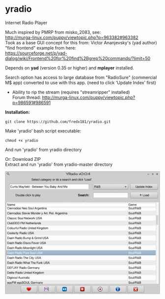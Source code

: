 # yradio
Internet Radio Player

Much inspired by PMRP from misko_2083, see:  
http://murga-linux.com/puppy/viewtopic.php?p=963382#963382  
Took as a base GUI concept for this from: Victor Ananjevsky's (yad author) "find frontend" example from here:  
https://sourceforge.net/p/yad-dialog/wiki/Frontend%20for%20find%2Bgrep%20commands/?limit=50  

Depends on **yad** (version 0.35 or higher) and **mplayer** installed.  

Search option has access to large database from "RadioSure" (commercial M$ app) converted to use with this app.
(need to click 'Update Index' first)  
- Ability to rip the stream (requires "streamripper" installed)  
Forum thread:
http://murga-linux.com/puppy/viewtopic.php?p=986591#986591

**Installation:**
```    
git clone https://github.com/fredx181/yradio.git  
```   
Make 'yradio' bash script executable:  
```  
chmod +x yradio  
```  
And run 'yradio' from yradio directory  
  
Or: Download ZIP  
Extract and run 'yradio' from yradio-master directory  
  
![yradio](YRadio.png)  
